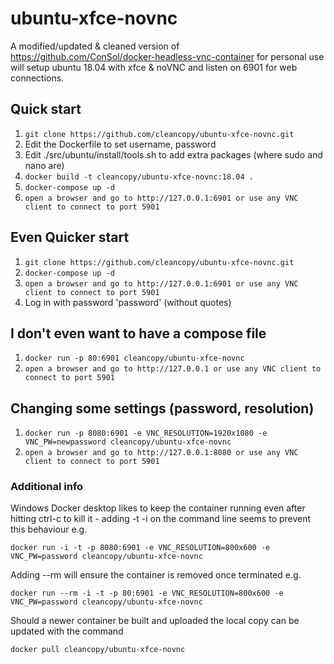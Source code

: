 # ubuntu-xfce-novnc

A modified/updated & cleaned version of https://github.com/ConSol/docker-headless-vnc-container for personal use
will setup ubuntu 18.04 with xfce & noVNC and listen on 6901 for web connections.

## Quick start

1. `git clone https://github.com/cleancopy/ubuntu-xfce-novnc.git`
2. Edit the Dockerfile to set username, password
3. Edit ./src/ubuntu/install/tools.sh to add extra packages (where sudo and nano are)
4. `docker build -t cleancopy/ubuntu-xfce-novnc:18.04 .`
5. `docker-compose up -d`
6. `open a browser and go to http://127.0.0.1:6901 or use any VNC client to connect to port 5901`

## Even Quicker start

1. `git clone https://github.com/cleancopy/ubuntu-xfce-novnc.git`
2. `docker-compose up -d`
3. `open a browser and go to http://127.0.0.1:6901 or use any VNC client to connect to port 5901`
4. Log in with password 'password' (without quotes)

## I don't even want to have a compose file

1. `docker run -p 80:6901 cleancopy/ubuntu-xfce-novnc`
2. `open a browser and go to http://127.0.0.1 or use any VNC client to connect to port 5901`

## Changing some settings (password, resolution)

1. `docker run -p 8080:6901 -e VNC_RESOLUTION=1920x1080 -e VNC_PW=newpassword cleancopy/ubuntu-xfce-novnc`
2. `open a browser and go to http://127.0.0.1:8080 or use any VNC client to connect to port 5901`

### Additional info

Windows Docker desktop likes to keep the container running even after hitting ctrl-c to kill it - adding -t -i on the command line seems to prevent this behaviour
e.g.

`docker run -i -t -p 8080:6901 -e VNC_RESOLUTION=800x600 -e VNC_PW=password cleancopy/ubuntu-xfce-novnc`

Adding --rm will ensure the container is removed once terminated e.g.

`docker run --rm -i -t -p 80:6901 -e VNC_RESOLUTION=800x600 -e VNC_PW=password cleancopy/ubuntu-xfce-novnc`

Should a newer container be built and uploaded the local copy can be updated with the command

`docker pull cleancopy/ubuntu-xfce-novnc`
